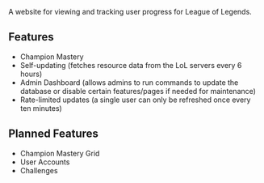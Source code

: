 A website for viewing and tracking user progress for League of Legends.

## Features
- Champion Mastery
- Self-updating (fetches resource data from the LoL servers every 6 hours)
- Admin Dashboard (allows admins to run commands to update the database or disable certain features/pages if needed for maintenance)
- Rate-limited updates (a single user can only be refreshed once every ten minutes)

## Planned Features
- Champion Mastery Grid
- User Accounts
- Challenges
